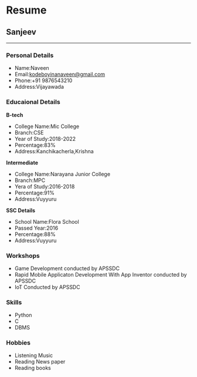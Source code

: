 # Resume

## Sanjeev
---------------------------
### Personal Details<br>
* Name:Naveen<br>
* Email:kodeboyinanaveen@gmail.com<br>
* Phone:+91 9876543210<br>
* Address:Vijayawada<br>
### Educaional Details<br>

**B-tech**<br>
   - College Name:Mic College<br>
   - Branch:CSE<br>
   - Year of Study:2018-2022<br>
   - Percentage:83%<br>
   - Address:Kanchikacherla,Krishna<br>

**Intermediate**<br>
   - College Name:Narayana Junior College<br>
   - Branch:MPC<br>
   - Yera of Study:2016-2018<br>
   - Percentage:91%<br>
   - Address:Vuyyuru<br>
   
**SSC Details**<br>
   - School Name:Flora School<br>
   - Passed Year:2016<br>
   - Percentage:88%<br>
   - Address:Vuyyuru<br>
### Workshops<br>
 - Game Development conducted by APSSDC<br>
 - Rapid Mobile Applicaton Development With App Inventor conducted by APSSDC<br>
 - IoT Conducted by APSSDC<br>
### Skills<br>
  - Python<br>
  - C<br>
  - DBMS<br>
### Hobbies<br>
  - Listening Music<br>
  - Reading News paper<br>
  - Reading books<br>

